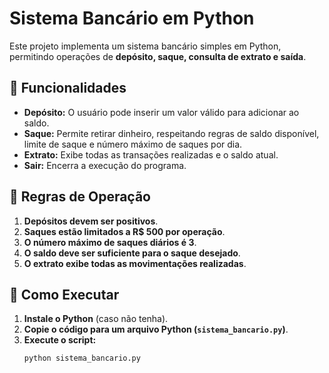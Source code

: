 # Sistema Bancário em Python

Este projeto implementa um sistema bancário simples em Python, permitindo operações de **depósito, saque, consulta de extrato e saída**.

## 📌 Funcionalidades

- **Depósito:** O usuário pode inserir um valor válido para adicionar ao saldo.
- **Saque:** Permite retirar dinheiro, respeitando regras de saldo disponível, limite de saque e número máximo de saques por dia.
- **Extrato:** Exibe todas as transações realizadas e o saldo atual.
- **Sair:** Encerra a execução do programa.

## 🔧 Regras de Operação

1. **Depósitos devem ser positivos**.
2. **Saques estão limitados a R$ 500 por operação**.
3. **O número máximo de saques diários é 3**.
4. **O saldo deve ser suficiente para o saque desejado**.
5. **O extrato exibe todas as movimentações realizadas**.

## 🚀 Como Executar

1. **Instale o Python** (caso não tenha).
2. **Copie o código para um arquivo Python (`sistema_bancario.py`)**.
3. **Execute o script:** 
   ```sh
   python sistema_bancario.py
   ```
